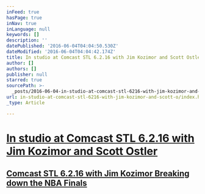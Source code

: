 ```yaml
---
inFeed: true
hasPage: true
inNav: true
inLanguage: null
keywords: []
description: ''
datePublished: '2016-06-04T04:04:50.530Z'
dateModified: '2016-06-04T04:04:42.174Z'
title: In studio at Comcast STL 6.2.16 with Jim Kozimor and Scott Ostler
author: []
authors: []
publisher: null
starred: true
sourcePath: >-
  _posts/2016-06-04-in-studio-at-comcast-stl-6216-with-jim-kozimor-and-scott-o.md
url: in-studio-at-comcast-stl-6216-with-jim-kozimor-and-scott-o/index.html
_type: Article

---
```

# [In studio at Comcast STL 6.2.16 with Jim Kozimor and Scott Ostler][0]

## [Comcast STL 6.2.16 with Jim Kozimor ][0][Breaking down the NBA Finals][0]

[0]: https://youtu.be/4sAnziFcjfo